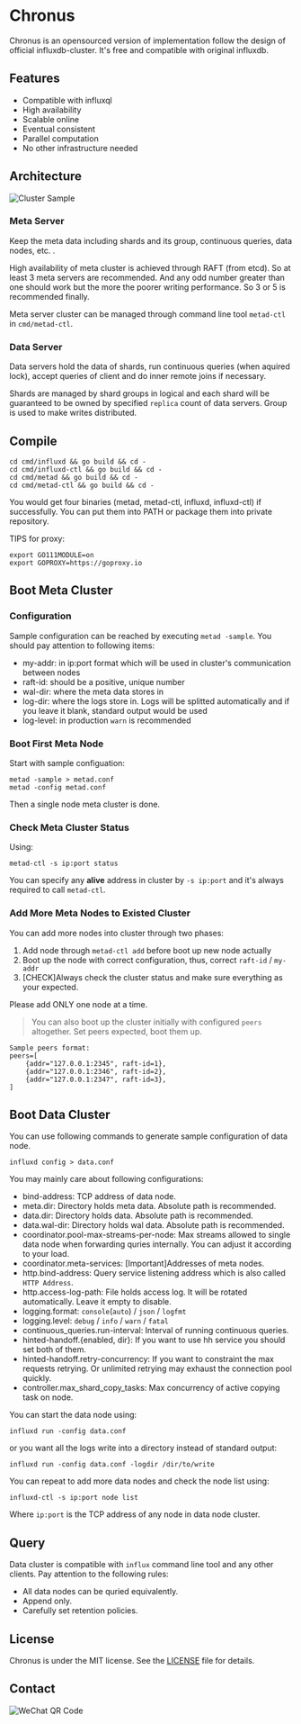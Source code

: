 # Chronus

Chronus is an opensourced version of implementation follow the
design of official influxdb-cluster.
It's free and compatible with original influxdb.

## Features

- Compatible with influxql
- High availability
- Scalable online
- Eventual consistent
- Parallel computation
- No other infrastructure needed

## Architecture

![Cluster Sample](docs/architecture.png)

### Meta Server

Keep the meta data including shards and its group, continuous
queries, data nodes, etc. .

High availability of meta cluster is achieved through RAFT
(from etcd). So at least 3 meta servers are recommended. And
any odd number greater than one should work but the more the
poorer writing performance. So 3 or 5 is recommended finally.

Meta server cluster can be managed through command line tool
`metad-ctl` in `cmd/metad-ctl`.

### Data Server

Data servers hold the data of shards, run continuous queries
(when aquired lock), accept queries of client and do inner
remote joins if necessary.

Shards are managed by shard groups in logical and each shard
will be guaranteed to be owned by specified `replica` count of
data servers. Group is used to make writes distributed.

## Compile

```shell
cd cmd/influxd && go build && cd -
cd cmd/influxd-ctl && go build && cd -
cd cmd/metad && go build && cd -
cd cmd/metad-ctl && go build && cd -
```

You would get four binaries (metad, metad-ctl, influxd,
influxd-ctl) if successfully. You can put them into PATH or
package them into private repository.

TIPS for proxy:

```shell
export GO111MODULE=on
export GOPROXY=https://goproxy.io
```

## Boot Meta Cluster

### Configuration

Sample configuration can be reached by executing `metad -sample`.
You should pay attention to following items:

- my-addr: in ip:port format which will be used in cluster's communication between nodes
- raft-id: should be a positive, unique number
- wal-dir: where the meta data stores in
- log-dir: where the logs store in. Logs will be splitted automatically and if you leave
it blank, standard output would be used
- log-level: in production `warn` is recommended

### Boot First Meta Node

Start with sample configuation:

```shell
metad -sample > metad.conf
metad -config metad.conf
```

Then a single node meta cluster is done.

### Check Meta Cluster Status

Using:

```shell
metad-ctl -s ip:port status
```

You can specify any **alive** address in cluster by `-s ip:port` and it's
always required to call `metad-ctl`.

### Add More Meta Nodes to Existed Cluster

You can add more nodes into cluster through two phases:

1. Add node through `metad-ctl add` before boot up new node actually
2. Boot up the node with correct configuration, thus, correct `raft-id` / `my-addr`
3. [CHECK]Always check the cluster status and make sure everything as your expected.

Please add ONLY one node at a time.

> You can also boot up the cluster initially with configured `peers` altogether.
> Set peers expected, boot them up.

```text
Sample peers format:
peers=[
    {addr="127.0.0.1:2345", raft-id=1},
    {addr="127.0.0.1:2346", raft-id=2},
    {addr="127.0.0.1:2347", raft-id=3},
]
```

## Boot Data Cluster

You can use following commands to generate sample configuration of data node.

```shell
influxd config > data.conf
```

You may mainly care about following configurations:

- bind-address: TCP address of data node.
- meta.dir: Directory holds meta data. Absolute path is recommended.
- data.dir: Directory holds data. Absolute path is recommended.
- data.wal-dir: Directory holds wal data. Absolute path is recommended.
- coordinator.pool-max-streams-per-node: Max streams allowed to single data node when
forwarding quries internally. You can adjust it according to your load.
- coordinator.meta-services: [Important]Addresses of meta nodes.
- http.bind-address: Query service listening address which is also called `HTTP Address`.
- http.access-log-path: File holds access log. It will be rotated automatically. Leave it
empty to disable.
- logging.format: `console`(`auto`) / `json` / `logfmt`
- logging.level: `debug` / `info` / `warn` / `fatal`
- continuous_queries.run-interval: Interval of running continuous queries.
- hinted-handoff.{enabled, dir}: If you want to use hh service you should set both of them.
- hinted-handoff.retry-concurrency: If you want to constraint the max requests retrying. Or
unlimited retrying may exhaust the connection pool quickly.
- controller.max_shard_copy_tasks: Max concurrency of active copying task on node.

You can start the data node using:

```shell
influxd run -config data.conf
```

or you want all the logs write into a directory instead of standard output:

```shell
influxd run -config data.conf -logdir /dir/to/write
```

You can repeat to add more data nodes and check the node list using:

```shell
influxd-ctl -s ip:port node list
```

Where `ip:port` is the TCP address of any node in data node cluster.

## Query

Data cluster is compatible with `influx` command line tool and any other clients.
Pay attention to the following rules:

- All data nodes can be quried equivalently.
- Append only.
- Carefully set retention policies.

## License

Chronus is under the MIT license. See the [LICENSE](LICENSE) file for details.

## Contact

![WeChat QR Code](./docs/wechat.jpeg)

